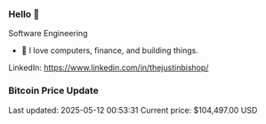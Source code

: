 ### Hello 🤙  

Software Engineering

- 🔭 I love computers, finance, and building things.
  
LinkedIn: https://www.linkedin.com/in/thejustinbishop/  

### Bitcoin Price Update
Last updated: 2025-05-12 00:53:31
Current price: $104,497.00 USD
